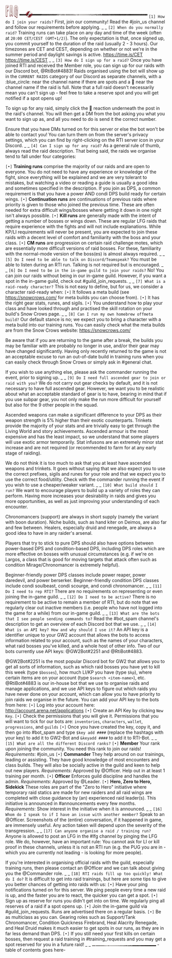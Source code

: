 ![header-faq](../../graphics/headers/header-faq.png)
![separator-big](../../graphics/separators/separator-big.png)
`[1] How do I join your raids?`
First, join our community! Read the #join_us channel and follow our requirements before applying.
_ _
`[2] When do you normally raid?`
Training runs can take place on any day and time of the week (often at `20:00 CET/CEST (GMT+1/2)`). The only expectation is that, once signed up, you commit yourself to the duration of the raid (usually 2 - 3 hours).
Our timezones are CET and CEST, depending on whether or not we're in the summer period and daylight savings is active.
<https://time.is/CET>
<https://time.is/CEST>
_ _
`[3] How do I sign up for a raid?`
Once you have joined RTI and received the Member role, you can sign up for our raids with our Discord bot, @RtiBot#4883! Raids organised using the bot will show up in the `CURRENT RAIDS` category of our Discord as separate channels, with a :blue_circle: near the channel name if there are spots and a :red_circle: near the channel name if the raid is full. Note that a full raid doesn't necessarily mean you can't sign up - feel free to take a reserve spot and you will get notified if a spot opens up!

To sign up for any raid, simply click the :pencil: reaction underneath the post in the raid's channel. You will then get a DM from the bot asking you what you want to sign up as, and all you need to do is send it the correct number.

Ensure that you have DMs turned on for this server or else the bot won't be able to contact you! You can turn them on from the server's privacy settings, which you can find by right-clicking on the RTI server icon in your Discord.
_ _
`[4] Can I sign up for any raid?`
As a general rule of thumb, always read the raid description. That being said, the raids we organise tend to fall under four categories:

`[•]` **Training runs** comprise the majority of our raids and are open to everyone. You do not need to have any experience or knowledge of the fight, since everything will be explained and we are very tolerant to mistakes, but watching a video or reading a guide is usually a good idea and sometimes specified in the description. If you join as DPS, a common requirement is that you have a power AND condi DPS build ready for certain wings.
`[•]` **Continuation runs** are continuations of previous raids where priority is given to those who joined the previous time. These are often needed for extra difficult wings/bosses where getting it down in one night isn't always possible.
`[•]` **Kill runs** are generally made with the intent of getting a number of bosses or wings down. These are regular LFG raids that require experience with the fights and will not include explanations. While KP/LI requirements will never be present, you are expected to join these raids with a decent level of comfort and familiarity with the boss and your class.
`[•]` **CM runs** are progression on certain raid challenge motes, which are essentially more difficult versions of raid bosses. For these, familiarity with the normal-mode version of the boss(es) is almost always required.
_ _
`[5] Do I need to be able to talk on Discord/Teamspeak?`
You must be able to listen during an RTI run. Talking is not required but is encouraged.
_ _
`[6] Do I need to be in the in-game guild to join your raids?`
No! You can join our raids without being in our in-game guild. However, if you want a spot in the in-game guild, check out #guild_join_requests.
_ _
`[7] What is a raid-ready character?`
This is not easy to define, but for us, we consider a character raid-ready when:
`[•]` It follows a meta build (see <https://snowcrows.com/> for meta builds you can choose from).
`[•]` It has the right gear stats, runes, and sigils.
`[•]` You understand how to play your class and have looked through and practised the skill rotation on your build's Snow Crows page.
_ _
`[8] Can I run my own homebrew offmeta build?`
Our default stance is no; we expect you to bring a character with a meta build into our training runs. You can easily check what the meta builds are from the Snow Crows website: <https://snowcrows.com/>

Be aware that if you are returning to the game after a break, the builds you may be familiar with are probably no longer in use, and/or their gear may have changed significantly. Having only recently returned to the game is not an acceptable excuse to run an out-of-date build in training runs when you can easily check through Snow Crows or simply ask in #general chat.

If you wish to use anything else, please ask the commander running the event, prior to signing up.
_ _
`[9] Do I need full ascended gear to join or raid with you?`
We do not carry out gear checks by default, and it is not necessary to have full ascended gear. However, we want you to be realistic about what an acceptable standard of gear is to have, bearing in mind that if you use subpar gear, you not only make the run more difficult for yourself but also for the 9 other people in the squad.

Ascended weapons can make a significant difference to your DPS as their weapon strength is 5% higher than their exotic counterparts. Trinkets provide the majority of your stats and are trivially easy to get through the Living World and story achievements. Ascended armour is the most expensive and has the least impact, so we understand that some players will use exotic armor temporarily. Stat infusons are an extremely minor stat increase and are not required (or recommended to farm for at any early stage of raiding).

We do not think it is too much to ask that you at least have ascended weapons and trinkets. It goes without saying that we also expect you to use the correct prefixes, sigils and runes for your role and that we expect you to use the correct food/utility. Check with the commander running the event if you wish to use a cheaper/weaker variant.
_ _
`[10] What build should I run?`
We want to encourage players to build up a variety of roles they can perform. Having more increases your desirability in raids and gives you more opportunities, as well as just improving your understanding of each encounter.

Chronomancers (support) are always in short supply (namely the variant with boon duration). Niche builds, such as hand kiter on Deimos, are also far and few between. Healers, especially druid and renegade, are always a good idea to have in any raider's arsenal.

Players that try to stick to pure DPS should also have options between power-based DPS and condition-based DPS, including DPS roles which are more effective on bosses with unusual circumstances (e.g. if we're on Largos, a class that is good for moving targets that attack often such as condition Mirage/Chronomancer is extremely helpful).

Beginner-friendly power DPS classes include power reaper, power daredevil, and power berserker. Beginner-friendly condition DPS classes include condi soulbeast, condi scourge, and condi chronomancer.
_ _
`[11] Do I need to rep RTI?`
There are no requirements on representing or even joining the in-game guild.
_ _
`[12] Do I need to be active?`
There is no requirement to be active to remain a member of RTI, but do note that we regularly clear out inactive members (i.e. people who have not logged into the game for a while) from our in-game guild.
_ _
`[13] What are the bots that I see people sending commands to?`
Read the #bot_spam channel's description to get an overview of each Discord bot that we use.
_ _
`[14] What is an API key? How and why should I use it?`
An API key is a identifier unique to your GW2 account that allows the bots to access information related to your account, such as the names of your characters, what raid bosses you've killed, and a whole host of other info. Two of our bots currently use API keys: @GW2Bot#2251 and @RtiBot#4883.

@GW2Bot#2251 is the most popular Discord bot for GW2 that allows you to get all sorts of information, such as which raid bosses you have yet to kill this week (type `$bosses`), how much LI/KP you have (type `$kp`), where certain items are on your account (type `$search <item-name>`), etc. @RtiBot#4883 is our in-house bot that we use to organise raids and manage applications, and we use API keys to figure out which raids you have never done on your account, which can allow you to have priority to join raids we organise in the future. You can add your API key to the bots from here:
`[•]` Log into your account here: <http://account.arena.net/applications>
`[•]` Create an API Key by clicking `New Key`.
`[•]` Check the permissions that you will give it. Permissions that you will want to tick for our bots are: `inventories`, `characters`, `wallet`, `progressions`, and `guilds`
`[•]` Once you have created the key, copy it, and then go into #bot_spam and type `$key add ####` (replace the hashtags with your key) to add it to GW2-Bot and `&keyadd ####` to add it to RTI-Bot.
_ _
`[15] What are all the different Discord ranks?`
`[•]` **Member**
Your rank upon joining the community. You need this rank to join our raids!
_Requirements_: #join_us 
`[•]` **Commander**
They help around on our trainings, leading or assisting. They have good knowledge of most encounters and class builds. They will also be socially active in the guild and keen to help out new players. 
_Requirements_: Approved by @Officer. Help out in at least 1 training per month.
`[•]` **Officer**
Enforces guild discipline and handles the admin.
_Requirements_: Approved by @Leader.
`[•]` **Hero, Zero to Hero, Sidekick**
These roles are part of the "Zero to Hero" initiative where temporary raid statics are made for new raiders and all raid wings are completed with close guidance by (an) experienced raid leader(s). This initiative is announced in #announcements every few months.
_Requirements_: Show interest in the initiative when it is announced.
_ _
`[16] Whom do I speak to if I have an issue with another member?`
Speak to an @Officer. Screenshots of the (entire) conversation, if it happened in game, are immensely useful. Any action taken will depend upon the severity of the transgression.
_ _
`[17] Can anyone organise a raid / training run?`
Anyone is allowed to post an LFG in the #lfg channel by pinging the LFG role. We do, however, have an important rule: You cannot ask for LI or kill proof in these channels, unless it is not an RTI run (e.g. the PUG you are in - which you are currently not leading - is looking for more people).

If you're interested in organising official raids with the guild, especially training runs, then please contact an @Officer and we can talk about giving you the @Commander role.
_ _
`[18] RTI raids fill up too quickly! What do I do?`
It is difficult to get into raid trainings, but here are some tips to give you better chances of getting into raids with us:
`[•]` Have your ping notifications turned on for this server. We ping people every time a new raid is up, and the faster you are to react, the quicker you can get a spot.
`[•]` Sign up as reserve for runs you didn't get into on time. We regularly ping all reserves of a raid if a spot opens up.
`[•]` Join the in-game guild via #guild_join_requests. Runs are advertised there on a regular basis.
`[•]` Be as multiclass as you can. Gearing roles such as Support/Tank Chronomancer, Condition Quickness Firebrand, Heal Alacrity Renegade, and Heal Druid makes it much easier to get spots in our runs, as they are in far less demand than DPS.
`[•]` If you still need your first kills on certain bosses, then request a raid training in #training_requests and you may get a spot reserved for you in a future raid!
_ _
![separator-small](../../graphics/separators/separator-small.png)
-table of contents goes here-
